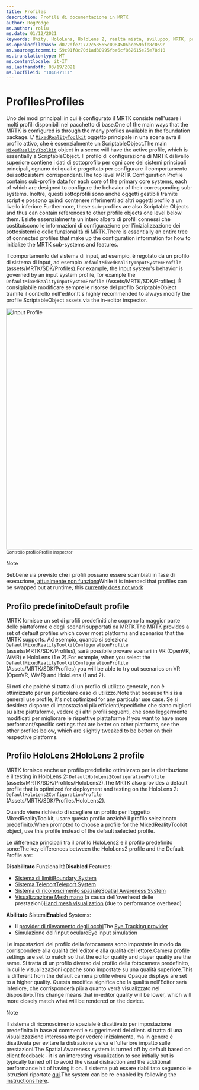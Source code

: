 ```yaml
---
title: Profiles
description: Profili di documentazione in MRTK
author: RogPodge
ms.author: roliu
ms.date: 01/12/2021
keywords: Unity, HoloLens, HoloLens 2, realtà mista, sviluppo, MRTK, profili,
ms.openlocfilehash: d072dfe71772c53565c0984506bce59bfe8c069c
ms.sourcegitcommit: 59c91f8c70d1ad30995fba6cf862615e25e78d10
ms.translationtype: MT
ms.contentlocale: it-IT
ms.lasthandoff: 03/19/2021
ms.locfileid: "104687111"
---
```

# <a name="profiles"></a><span data-ttu-id="0d6e8-104">Profiles</span><span class="sxs-lookup"><span data-stu-id="0d6e8-104">Profiles</span></span>

<span data-ttu-id="0d6e8-105">Uno dei modi principali in cui è configurato il MRTK consiste nell'usare i molti profili disponibili nel pacchetto di base.</span><span class="sxs-lookup"><span data-stu-id="0d6e8-105">One of the main ways that the MRTK is configured is through the many profiles available in the foundation package.</span></span> <span data-ttu-id="0d6e8-106">L' [`MixedRealityToolkit`](xref:Microsoft.MixedReality.Toolkit.MixedRealityToolkit) oggetto principale in una scena avrà il profilo attivo, che è essenzialmente un ScriptableObject.</span><span class="sxs-lookup"><span data-stu-id="0d6e8-106">The main [`MixedRealityToolkit`](xref:Microsoft.MixedReality.Toolkit.MixedRealityToolkit) object in a scene will have the active profile, which is essentially a ScriptableObject.</span></span> <span data-ttu-id="0d6e8-107">Il profilo di configurazione di MRTK di livello superiore contiene i dati di sottoprofilo per ogni core dei sistemi principali principali, ognuno dei quali è progettato per configurare il comportamento dei sottosistemi corrispondenti.</span><span class="sxs-lookup"><span data-stu-id="0d6e8-107">The top level MRTK Configuration Profile contains sub-profile data for each core of the primary core systems, each of which are designed to configure the behavior of their corresponding sub-systems.</span></span> <span data-ttu-id="0d6e8-108">Inoltre, questi sottoprofili sono anche oggetti gestibili tramite script e possono quindi contenere riferimenti ad altri oggetti profilo a un livello inferiore.</span><span class="sxs-lookup"><span data-stu-id="0d6e8-108">Furthermore, these sub-profiles are also Scriptable Objects and thus can contain references to other profile objects one level below them.</span></span> <span data-ttu-id="0d6e8-109">Esiste essenzialmente un intero albero di profili connessi che costituiscono le informazioni di configurazione per l'inizializzazione dei sottosistemi e delle funzionalità di MRTK.</span><span class="sxs-lookup"><span data-stu-id="0d6e8-109">There is essentially an entire tree of connected profiles that make up the configuration information for how to initialize the MRTK sub-systems and features.</span></span>

<span data-ttu-id="0d6e8-110">Il comportamento del sistema di input, ad esempio, è regolato da un profilo di sistema di input, ad esempio `DefaultMixedRealityInputSystemProfile` (assets/MRTK/SDK/Profiles).</span><span class="sxs-lookup"><span data-stu-id="0d6e8-110">For example, the Input system's behavior is governed by an input system profile, for example the `DefaultMixedRealityInputSystemProfile` (Assets/MRTK/SDK/Profiles).</span></span> <span data-ttu-id="0d6e8-111">È consigliabile modificare sempre le risorse del profilo ScriptableObject tramite il controllo nell'editor.</span><span class="sxs-lookup"><span data-stu-id="0d6e8-111">It's highly recommended to always modify the profile ScriptableObject assets via the in-editor inspector.</span></span>

<img src="../images/profiles/input_profile.png" width="650px" alt="Input Profile" style="display:block;">
<span data-ttu-id="0d6e8-112"><sup>Controllo profilo</sup></span><span class="sxs-lookup"><span data-stu-id="0d6e8-112"><sup>Profile Inspector</sup></span></span>

> [!NOTE]
> <span data-ttu-id="0d6e8-113">Sebbene sia previsto che i profili possano essere scambiati in fase di esecuzione, [attualmente non funziona](https://github.com/microsoft/MixedRealityToolkit-Unity/issues/4289)</span><span class="sxs-lookup"><span data-stu-id="0d6e8-113">While it is intended that profiles can be swapped out at runtime, this [currently does not work](https://github.com/microsoft/MixedRealityToolkit-Unity/issues/4289)</span></span>

## <a name="default-profile"></a><span data-ttu-id="0d6e8-114">Profilo predefinito</span><span class="sxs-lookup"><span data-stu-id="0d6e8-114">Default profile</span></span>

<span data-ttu-id="0d6e8-115">MRTK fornisce un set di profili predefiniti che coprono la maggior parte delle piattaforme e degli scenari supportati da MRTK.</span><span class="sxs-lookup"><span data-stu-id="0d6e8-115">The MRTK provides a set of default profiles which cover most platforms and scenarios that the MRTK supports.</span></span> <span data-ttu-id="0d6e8-116">Ad esempio, quando si seleziona `DefaultMixedRealityToolkitConfigurationProfile` (assets/MRTK/SDK/Profiles), sarà possibile provare scenari in VR (OpenVR, WMR) e HoloLens (1 e 2).</span><span class="sxs-lookup"><span data-stu-id="0d6e8-116">For example, when you select the `DefaultMixedRealityToolkitConfigurationProfile` (Assets/MRTK/SDK/Profiles) you will be able to try out scenarios on VR (OpenVR, WMR) and HoloLens (1 and 2).</span></span>

<span data-ttu-id="0d6e8-117">Si noti che poiché si tratta di un profilo di utilizzo generale, non è ottimizzato per un particolare caso di utilizzo.</span><span class="sxs-lookup"><span data-stu-id="0d6e8-117">Note that because this is a general use profile, it's not optimized for any particular use case.</span></span> <span data-ttu-id="0d6e8-118">Se si desidera disporre di impostazioni più efficienti/specifiche che siano migliori su altre piattaforme, vedere gli altri profili seguenti, che sono leggermente modificati per migliorare le rispettive piattaforme.</span><span class="sxs-lookup"><span data-stu-id="0d6e8-118">If you want to have more performant/specific settings that are better on other platforms, see the other profiles below, which are slightly tweaked to be better on their respective platforms.</span></span>

## <a name="hololens-2-profile"></a><span data-ttu-id="0d6e8-119">Profilo HoloLens 2</span><span class="sxs-lookup"><span data-stu-id="0d6e8-119">HoloLens 2 profile</span></span>

<span data-ttu-id="0d6e8-120">MRTK fornisce anche un profilo predefinito ottimizzato per la distribuzione e il testing in HoloLens 2: `DefaultHoloLens2ConfigurationProfile` (assets/MRTK/SDK/Profiles/HoloLens2).</span><span class="sxs-lookup"><span data-stu-id="0d6e8-120">The MRTK also provides a default profile that is optimized for deployment and testing on the HoloLens 2: `DefaultHoloLens2ConfigurationProfile` (Assets/MRTK/SDK/Profiles/HoloLens2).</span></span>

<span data-ttu-id="0d6e8-121">Quando viene richiesto di scegliere un profilo per l'oggetto MixedRealityToolkit, usare questo profilo anziché il profilo selezionato predefinito.</span><span class="sxs-lookup"><span data-stu-id="0d6e8-121">When prompted to choose a profile for the MixedRealityToolkit object, use this profile instead of the default selected profile.</span></span>

<span data-ttu-id="0d6e8-122">Le differenze principali tra il profilo HoloLens2 e il profilo predefinito sono:</span><span class="sxs-lookup"><span data-stu-id="0d6e8-122">The key differences between the HoloLens2 profile and the Default Profile are:</span></span>

<span data-ttu-id="0d6e8-123">**Disabilitato** Funzionalità</span><span class="sxs-lookup"><span data-stu-id="0d6e8-123">**Disabled** Features:</span></span>

- [<span data-ttu-id="0d6e8-124">Sistema di limiti</span><span class="sxs-lookup"><span data-stu-id="0d6e8-124">Boundary System</span></span>](../boundary/BoundarySystemGettingStarted.md)
- [<span data-ttu-id="0d6e8-125">Sistema Teleport</span><span class="sxs-lookup"><span data-stu-id="0d6e8-125">Teleport System</span></span>](../teleport-system/Overview.md)
- [<span data-ttu-id="0d6e8-126">Sistema di riconoscimento spaziale</span><span class="sxs-lookup"><span data-stu-id="0d6e8-126">Spatial Awareness System</span></span>](../spatial-awareness/SpatialAwarenessGettingStarted.md)
- <span data-ttu-id="0d6e8-127">[Visualizzazione Mesh mano](../input/HandTracking.md) (a causa dell'overhead delle prestazioni)</span><span class="sxs-lookup"><span data-stu-id="0d6e8-127">[Hand mesh visualization](../input/HandTracking.md) (due to performance overhead)</span></span>

<span data-ttu-id="0d6e8-128">**Abilitato** Sistemi</span><span class="sxs-lookup"><span data-stu-id="0d6e8-128">**Enabled** Systems:</span></span>

- <span data-ttu-id="0d6e8-129">Il [provider di rilevamento degli occhi](../eye-tracking/EyeTracking_Main.md)</span><span class="sxs-lookup"><span data-stu-id="0d6e8-129">The [Eye Tracking provider](../eye-tracking/EyeTracking_Main.md)</span></span>
- <span data-ttu-id="0d6e8-130">Simulazione dell'input oculare</span><span class="sxs-lookup"><span data-stu-id="0d6e8-130">Eye input simulation</span></span>

<span data-ttu-id="0d6e8-131">Le impostazioni del profilo della fotocamera sono impostate in modo da corrispondere alla qualità dell'editor e alla qualità del lettore.</span><span class="sxs-lookup"><span data-stu-id="0d6e8-131">Camera profile settings are set to match so that the editor quality and player quality are the same.</span></span> <span data-ttu-id="0d6e8-132">Si tratta di un profilo diverso dal profilo della fotocamera predefinito, in cui le visualizzazioni opache sono impostate su una qualità superiore.</span><span class="sxs-lookup"><span data-stu-id="0d6e8-132">This is different from the default camera profile where Opaque displays are set to a higher quality.</span></span> <span data-ttu-id="0d6e8-133">Questa modifica significa che la qualità nell'Editor sarà inferiore, che corrisponderà più a quanto verrà visualizzato nel dispositivo.</span><span class="sxs-lookup"><span data-stu-id="0d6e8-133">This change means that in-editor quality will be lower, which will more closely match what will be rendered on the device.</span></span>
  
> [!NOTE]
> <span data-ttu-id="0d6e8-134">Il sistema di riconoscimento spaziale è disattivato per impostazione predefinita in base ai commenti e suggerimenti dei client. si tratta di una visualizzazione interessante per vedere inizialmente, ma in genere è disattivata per evitare la distrazione visiva e l'ulteriore impatto sulle prestazioni.</span><span class="sxs-lookup"><span data-stu-id="0d6e8-134">The Spatial Awareness system is turned off by default based on client feedback - it is an interesting visualization to see initially but is typically turned off to avoid the visual distraction and the additional performance hit of having it on.</span></span> <span data-ttu-id="0d6e8-135">Il sistema può essere riabilitato seguendo le istruzioni riportate [qui](../spatial-awareness/SpatialAwarenessGettingStarted.md).</span><span class="sxs-lookup"><span data-stu-id="0d6e8-135">The system can be re-enabled by following the [instructions here](../spatial-awareness/SpatialAwarenessGettingStarted.md).</span></span>
